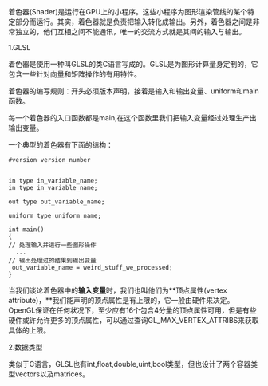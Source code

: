 着色器\(Shader\)是运行在GPU上的小程序。这些小程序为图形渲染管线的某个特定部分而运行。其实，着色器就是负责把输入转化成输出。另外，着色器之间是非常独立的，他们互相之间不能通讯，唯一的交流方式就是其间的输入与输出。

1.GLSL

着色器是使用一种叫GLSL的类C语言写成的。GLSL是为图形计算量身定制的，它包含一些针对向量和矩阵操作的有用特性。

着色器的编写规则：开头必须版本声明，接着是输入和输出变量、uniform和main函数。

每一个着色器的入口函数都是main,在这个函数里我们把输入变量经过处理生产出输出变量。

一个典型的着色器有下面的结构：

```
#version version_number


in type in_variable_name;
in type in_variable_name;

out type out_variable_name;

uniform type uniform_name;

int main()
{
// 处理输入并进行一些图形操作
  ...
// 输出处理过的结果到输出变量
 out_variable_name = weird_stuff_we_processed;
}
```

当我们谈论着色器中的**输入变量**时，我们也叫他们为**顶点属性\(vertex attribute\)，**我们能声明的顶点属性是有上限的，它一般由硬件来决定。OpenGL保证在任何状况下，至少应有16个包含4分量的顶点属性可用，但是有些硬件或许允许更多的顶点属性，可以通过查询GL\_MAX\_VERTEX\_ATTRIBS来获取具体的上限。

2.数据类型

类似于C语言，GLSL也有int,float,double,uint,bool类型，但也设计了两个容器类型vectors以及matrices。



